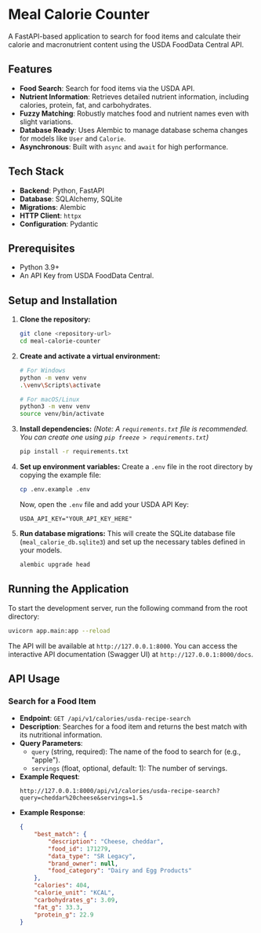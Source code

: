 # Meal Calorie Counter

A FastAPI-based application to search for food items and calculate their calorie and macronutrient content using the USDA FoodData Central API.

## Features

- **Food Search**: Search for food items via the USDA API.
- **Nutrient Information**: Retrieves detailed nutrient information, including calories, protein, fat, and carbohydrates.
- **Fuzzy Matching**: Robustly matches food and nutrient names even with slight variations.
- **Database Ready**: Uses Alembic to manage database schema changes for models like `User` and `Calorie`.
- **Asynchronous**: Built with `async` and `await` for high performance.

## Tech Stack

- **Backend**: Python, FastAPI
- **Database**: SQLAlchemy, SQLite
- **Migrations**: Alembic
- **HTTP Client**: `httpx`
- **Configuration**: Pydantic

## Prerequisites

- Python 3.9+
- An API Key from USDA FoodData Central.

## Setup and Installation

1.  **Clone the repository:**
    ```bash
    git clone <repository-url>
    cd meal-calorie-counter
    ```

2.  **Create and activate a virtual environment:**
    ```bash
    # For Windows
    python -m venv venv
    .\venv\Scripts\activate

    # For macOS/Linux
    python3 -m venv venv
    source venv/bin/activate
    ```

3.  **Install dependencies:**
    *(Note: A `requirements.txt` file is recommended. You can create one using `pip freeze > requirements.txt`)*
    ```bash
    pip install -r requirements.txt
    ```

4.  **Set up environment variables:**
    Create a `.env` file in the root directory by copying the example file:
    ```bash
    cp .env.example .env
    ```
    Now, open the `.env` file and add your USDA API Key:
    ```
    USDA_API_KEY="YOUR_API_KEY_HERE"
    ```

5.  **Run database migrations:**
    This will create the SQLite database file (`meal_calorie_db.sqlite3`) and set up the necessary tables defined in your models.
    ```bash
    alembic upgrade head
    ```

## Running the Application

To start the development server, run the following command from the root directory:

```bash
uvicorn app.main:app --reload
```

The API will be available at `http://127.0.0.1:8000`. You can access the interactive API documentation (Swagger UI) at `http://127.0.0.1:8000/docs`.

## API Usage

### Search for a Food Item

-   **Endpoint**: `GET /api/v1/calories/usda-recipe-search`
-   **Description**: Searches for a food item and returns the best match with its nutritional information.
-   **Query Parameters**:
    -   `query` (string, required): The name of the food to search for (e.g., "apple").
    -   `servings` (float, optional, default: 1): The number of servings.
-   **Example Request**:
    ```
    http://127.0.0.1:8000/api/v1/calories/usda-recipe-search?query=cheddar%20cheese&servings=1.5
    ```
-   **Example Response**:
    ```json
    {
        "best_match": {
            "description": "Cheese, cheddar",
            "food_id": 171279,
            "data_type": "SR Legacy",
            "brand_owner": null,
            "food_category": "Dairy and Egg Products"
        },
        "calories": 404,
        "calorie_unit": "KCAL",
        "carbohydrates_g": 3.09,
        "fat_g": 33.3,
        "protein_g": 22.9
    }
    ```
